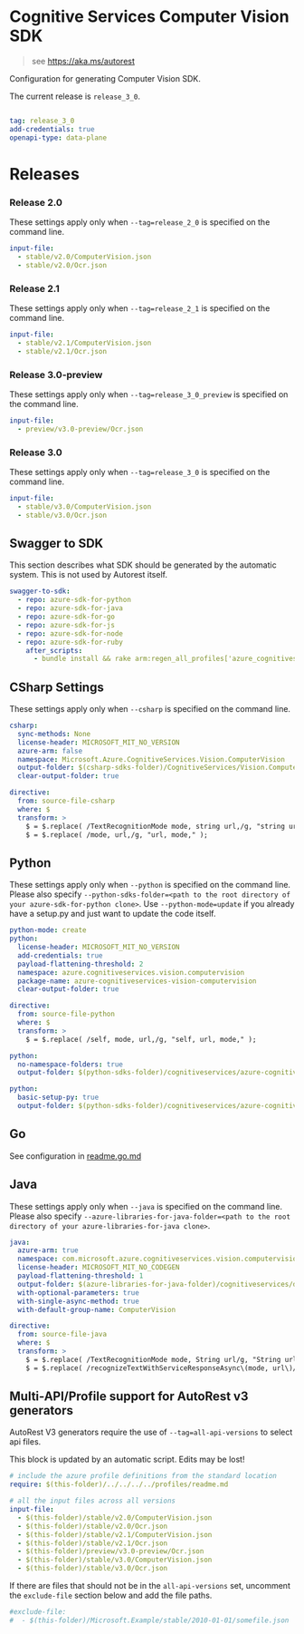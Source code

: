 # Cognitive Services Computer Vision SDK

> see https://aka.ms/autorest

Configuration for generating Computer Vision SDK.

The current release is `release_3_0`.

``` yaml

tag: release_3_0
add-credentials: true
openapi-type: data-plane
```
# Releases

### Release 2.0
These settings apply only when `--tag=release_2_0` is specified on the command line.

``` yaml $(tag) == 'release_2_0'
input-file:
  - stable/v2.0/ComputerVision.json
  - stable/v2.0/Ocr.json
```

### Release 2.1
These settings apply only when `--tag=release_2_1` is specified on the command line.

``` yaml $(tag) == 'release_2_1'
input-file:
  - stable/v2.1/ComputerVision.json
  - stable/v2.1/Ocr.json
```

### Release 3.0-preview
These settings apply only when `--tag=release_3_0_preview` is specified on the command line.

``` yaml $(tag) == 'release_3_0_preview'
input-file:
  - preview/v3.0-preview/Ocr.json
```

### Release 3.0
These settings apply only when `--tag=release_3_0` is specified on the command line.

``` yaml $(tag) == 'release_3_0'
input-file:
  - stable/v3.0/ComputerVision.json
  - stable/v3.0/Ocr.json
```

## Swagger to SDK

This section describes what SDK should be generated by the automatic system.
This is not used by Autorest itself.

``` yaml $(swagger-to-sdk)
swagger-to-sdk:
  - repo: azure-sdk-for-python
  - repo: azure-sdk-for-java
  - repo: azure-sdk-for-go
  - repo: azure-sdk-for-js
  - repo: azure-sdk-for-node
  - repo: azure-sdk-for-ruby
    after_scripts:
      - bundle install && rake arm:regen_all_profiles['azure_cognitiveservices_computervision']
```


## CSharp Settings
These settings apply only when `--csharp` is specified on the command line.
``` yaml $(csharp)
csharp:
  sync-methods: None
  license-header: MICROSOFT_MIT_NO_VERSION
  azure-arm: false
  namespace: Microsoft.Azure.CognitiveServices.Vision.ComputerVision
  output-folder: $(csharp-sdks-folder)/CognitiveServices/Vision.ComputerVision/src/Generated
  clear-output-folder: true

directive:
  from: source-file-csharp
  where: $
  transform: >
    $ = $.replace( /TextRecognitionMode mode, string url,/g, "string url, TextRecognitionMode mode," );
    $ = $.replace( /mode, url,/g, "url, mode," );
```

## Python

These settings apply only when `--python` is specified on the command line.
Please also specify `--python-sdks-folder=<path to the root directory of your azure-sdk-for-python clone>`.
Use `--python-mode=update` if you already have a setup.py and just want to update the code itself.

``` yaml $(python)
python-mode: create
python:
  license-header: MICROSOFT_MIT_NO_VERSION
  add-credentials: true
  payload-flattening-threshold: 2
  namespace: azure.cognitiveservices.vision.computervision
  package-name: azure-cognitiveservices-vision-computervision
  clear-output-folder: true

directive:
  from: source-file-python
  where: $
  transform: >
    $ = $.replace( /self, mode, url,/g, "self, url, mode," );
```
``` yaml $(python) && $(python-mode) == 'update'
python:
  no-namespace-folders: true
  output-folder: $(python-sdks-folder)/cognitiveservices/azure-cognitiveservices-vision-computervision/azure/cognitiveservices/vision/computervision
```
``` yaml $(python) && $(python-mode) == 'create'
python:
  basic-setup-py: true
  output-folder: $(python-sdks-folder)/cognitiveservices/azure-cognitiveservices-vision-computervision
```

## Go

See configuration in [readme.go.md](./readme.go.md)

## Java

These settings apply only when `--java` is specified on the command line.
Please also specify `--azure-libraries-for-java-folder=<path to the root directory of your azure-libraries-for-java clone>`.

``` yaml $(java)
java:
  azure-arm: true
  namespace: com.microsoft.azure.cognitiveservices.vision.computervision
  license-header: MICROSOFT_MIT_NO_CODEGEN
  payload-flattening-threshold: 1
  output-folder: $(azure-libraries-for-java-folder)/cognitiveservices/data-plane/vision/computervision
  with-optional-parameters: true
  with-single-async-method: true
  with-default-group-name: ComputerVision

directive:
  from: source-file-java
  where: $
  transform: >
    $ = $.replace( /TextRecognitionMode mode, String url/g, "String url, TextRecognitionMode mode" );
    $ = $.replace( /recognizeTextWithServiceResponseAsync\(mode, url\)/g, "recognizeTextWithServiceResponseAsync(url, mode)" )
```

## Multi-API/Profile support for AutoRest v3 generators 

AutoRest V3 generators require the use of `--tag=all-api-versions` to select api files.

This block is updated by an automatic script. Edits may be lost!

``` yaml $(tag) == 'all-api-versions' /* autogenerated */
# include the azure profile definitions from the standard location
require: $(this-folder)/../../../../profiles/readme.md

# all the input files across all versions
input-file:
  - $(this-folder)/stable/v2.0/ComputerVision.json
  - $(this-folder)/stable/v2.0/Ocr.json
  - $(this-folder)/stable/v2.1/ComputerVision.json
  - $(this-folder)/stable/v2.1/Ocr.json
  - $(this-folder)/preview/v3.0-preview/Ocr.json
  - $(this-folder)/stable/v3.0/ComputerVision.json
  - $(this-folder)/stable/v3.0/Ocr.json

```

If there are files that should not be in the `all-api-versions` set, 
uncomment the  `exclude-file` section below and add the file paths.

``` yaml $(tag) == 'all-api-versions'
#exclude-file: 
#  - $(this-folder)/Microsoft.Example/stable/2010-01-01/somefile.json
```

